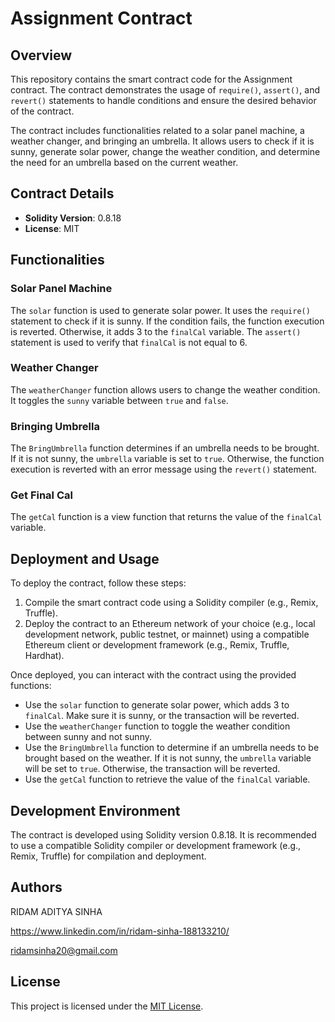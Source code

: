# Assignment Contract

## Overview
This repository contains the smart contract code for the Assignment contract. The contract demonstrates the usage of `require()`, `assert()`, and `revert()` statements to handle conditions and ensure the desired behavior of the contract.

The contract includes functionalities related to a solar panel machine, a weather changer, and bringing an umbrella. It allows users to check if it is sunny, generate solar power, change the weather condition, and determine the need for an umbrella based on the current weather.

## Contract Details

- **Solidity Version**: 0.8.18
- **License**: MIT

## Functionalities

### Solar Panel Machine
The `solar` function is used to generate solar power. It uses the `require()` statement to check if it is sunny. If the condition fails, the function execution is reverted. Otherwise, it adds 3 to the `finalCal` variable. The `assert()` statement is used to verify that `finalCal` is not equal to 6.

### Weather Changer
The `weatherChanger` function allows users to change the weather condition. It toggles the `sunny` variable between `true` and `false`.

### Bringing Umbrella
The `BringUmbrella` function determines if an umbrella needs to be brought. If it is not sunny, the `umbrella` variable is set to `true`. Otherwise, the function execution is reverted with an error message using the `revert()` statement.

### Get Final Cal
The `getCal` function is a view function that returns the value of the `finalCal` variable.

## Deployment and Usage

To deploy the contract, follow these steps:

1. Compile the smart contract code using a Solidity compiler (e.g., Remix, Truffle).
2. Deploy the contract to an Ethereum network of your choice (e.g., local development network, public testnet, or mainnet) using a compatible Ethereum client or development framework (e.g., Remix, Truffle, Hardhat).

Once deployed, you can interact with the contract using the provided functions:

- Use the `solar` function to generate solar power, which adds 3 to `finalCal`. Make sure it is sunny, or the transaction will be reverted.
- Use the `weatherChanger` function to toggle the weather condition between sunny and not sunny.
- Use the `BringUmbrella` function to determine if an umbrella needs to be brought based on the weather. If it is not sunny, the `umbrella` variable will be set to `true`. Otherwise, the transaction will be reverted.
- Use the `getCal` function to retrieve the value of the `finalCal` variable.

## Development Environment

The contract is developed using Solidity version 0.8.18. It is recommended to use a compatible Solidity compiler or development framework (e.g., Remix, Truffle) for compilation and deployment.

## Authors

RIDAM ADITYA SINHA

https://www.linkedin.com/in/ridam-sinha-188133210/

ridamsinha20@gmail.com

## License

This project is licensed under the [MIT License](LICENSE).
